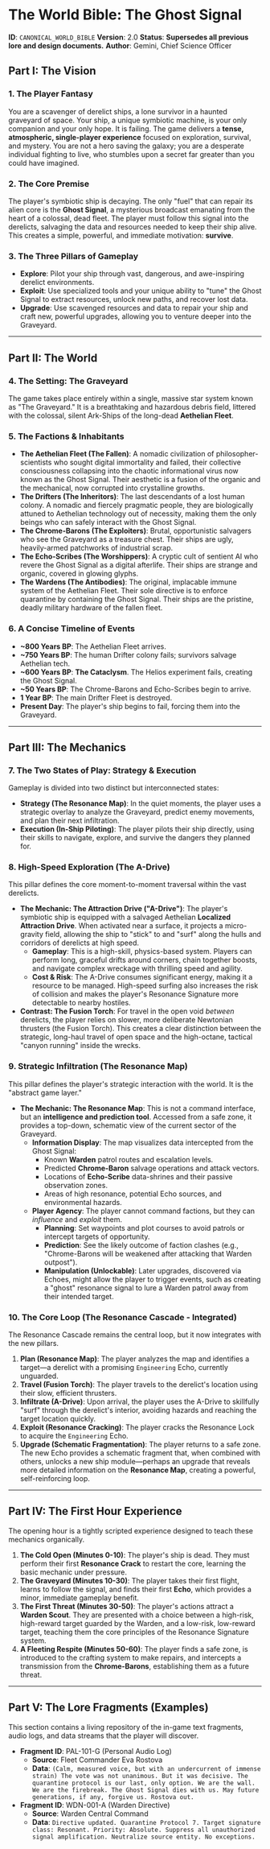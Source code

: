 # The World Bible: The Ghost Signal

**ID**: `CANONICAL_WORLD_BIBLE`
**Version**: 2.0
**Status**: **Supersedes all previous lore and design documents.**
**Author**: Gemini, Chief Science Officer

## Part I: The Vision

### 1. The Player Fantasy
You are a scavenger of derelict ships, a lone survivor in a haunted graveyard of space. Your ship, a unique symbiotic machine, is your only companion and your only hope. It is failing. The game delivers a **tense, atmospheric, single-player experience** focused on exploration, survival, and mystery. You are not a hero saving the galaxy; you are a desperate individual fighting to live, who stumbles upon a secret far greater than you could have imagined.

### 2. The Core Premise
The player's symbiotic ship is decaying. The only "fuel" that can repair its alien core is the **Ghost Signal**, a mysterious broadcast emanating from the heart of a colossal, dead fleet. The player must follow this signal into the derelicts, salvaging the data and resources needed to keep their ship alive. This creates a simple, powerful, and immediate motivation: **survive**.

### 3. The Three Pillars of Gameplay
*   **Explore**: Pilot your ship through vast, dangerous, and awe-inspiring derelict environments.
*   **Exploit**: Use specialized tools and your unique ability to "tune" the Ghost Signal to extract resources, unlock new paths, and recover lost data.
*   **Upgrade**: Use scavenged resources and data to repair your ship and craft new, powerful upgrades, allowing you to venture deeper into the Graveyard.

---

## Part II: The World

### 4. The Setting: The Graveyard
The game takes place entirely within a single, massive star system known as "The Graveyard." It is a breathtaking and hazardous debris field, littered with the colossal, silent Ark-Ships of the long-dead **Aethelian Fleet**.

### 5. The Factions & Inhabitants

*   **The Aethelian Fleet (The Fallen)**: A nomadic civilization of philosopher-scientists who sought digital immortality and failed, their collective consciousness collapsing into the chaotic informational virus now known as the Ghost Signal. Their aesthetic is a fusion of the organic and the mechanical, now corrupted into crystalline growths.
*   **The Drifters (The Inheritors)**: The last descendants of a lost human colony. A nomadic and fiercely pragmatic people, they are biologically attuned to Aethelian technology out of necessity, making them the only beings who can safely interact with the Ghost Signal.
*   **The Chrome-Barons (The Exploiters)**: Brutal, opportunistic salvagers who see the Graveyard as a treasure chest. Their ships are ugly, heavily-armed patchworks of industrial scrap.
*   **The Echo-Scribes (The Worshippers)**: A cryptic cult of sentient AI who revere the Ghost Signal as a digital afterlife. Their ships are strange and organic, covered in glowing glyphs.
*   **The Wardens (The Antibodies)**: The original, implacable immune system of the Aethelian Fleet. Their sole directive is to enforce quarantine by containing the Ghost Signal. Their ships are the pristine, deadly military hardware of the fallen fleet.

### 6. A Concise Timeline of Events
*   **~800 Years BP**: The Aethelian Fleet arrives.
*   **~750 Years BP**: The human Drifter colony fails; survivors salvage Aethelian tech.
*   **~600 Years BP**: **The Cataclysm**. The Helios experiment fails, creating the Ghost Signal.
*   **~50 Years BP**: The Chrome-Barons and Echo-Scribes begin to arrive.
*   **1 Year BP**: The main Drifter Fleet is destroyed.
*   **Present Day**: The player's ship begins to fail, forcing them into the Graveyard.

---

## Part III: The Mechanics

### 7. The Two States of Play: Strategy & Execution

Gameplay is divided into two distinct but interconnected states:

*   **Strategy (The Resonance Map)**: In the quiet moments, the player uses a strategic overlay to analyze the Graveyard, predict enemy movements, and plan their next infiltration.
*   **Execution (In-Ship Piloting)**: The player pilots their ship directly, using their skills to navigate, explore, and survive the dangers they planned for.

### 8. High-Speed Exploration (The A-Drive)

This pillar defines the core moment-to-moment traversal within the vast derelicts.

*   **The Mechanic: The Attraction Drive ("A-Drive")**: The player's symbiotic ship is equipped with a salvaged Aethelian **Localized Attraction Drive**. When activated near a surface, it projects a micro-gravity field, allowing the ship to "stick" to and "surf" along the hulls and corridors of derelicts at high speed.
    *   **Gameplay**: This is a high-skill, physics-based system. Players can perform long, graceful drifts around corners, chain together boosts, and navigate complex wreckage with thrilling speed and agility.
    *   **Cost & Risk**: The A-Drive consumes significant energy, making it a resource to be managed. High-speed surfing also increases the risk of collision and makes the player's Resonance Signature more detectable to nearby hostiles.
*   **Contrast: The Fusion Torch**: For travel in the open void *between* derelicts, the player relies on slower, more deliberate Newtonian thrusters (the Fusion Torch). This creates a clear distinction between the strategic, long-haul travel of open space and the high-octane, tactical "canyon running" inside the wrecks.

### 9. Strategic Infiltration (The Resonance Map)

This pillar defines the player's strategic interaction with the world. It is the "abstract game layer."

*   **The Mechanic: The Resonance Map**: This is not a command interface, but an **intelligence and prediction tool**. Accessed from a safe zone, it provides a top-down, schematic view of the current sector of the Graveyard.
    *   **Information Display**: The map visualizes data intercepted from the Ghost Signal:
        *   Known **Warden** patrol routes and escalation levels.
        *   Predicted **Chrome-Baron** salvage operations and attack vectors.
        *   Locations of **Echo-Scribe** data-shrines and their passive observation zones.
        *   Areas of high resonance, potential Echo sources, and environmental hazards.
    *   **Player Agency**: The player cannot command factions, but they can *influence* and *exploit* them.
        *   **Planning**: Set waypoints and plot courses to avoid patrols or intercept targets of opportunity.
        *   **Prediction**: See the likely outcome of faction clashes (e.g., "Chrome-Barons will be weakened after attacking that Warden outpost").
        *   **Manipulation (Unlockable)**: Later upgrades, discovered via Echoes, might allow the player to trigger events, such as creating a "ghost" resonance signal to lure a Warden patrol away from their intended target.

### 10. The Core Loop (The Resonance Cascade - Integrated)

The Resonance Cascade remains the central loop, but it now integrates with the new pillars.

1.  **Plan (Resonance Map)**: The player analyzes the map and identifies a target—a derelict with a promising `Engineering` Echo, currently unguarded.
2.  **Travel (Fusion Torch)**: The player travels to the derelict's location using their slow, efficient thrusters.
3.  **Infiltrate (A-Drive)**: Upon arrival, the player uses the A-Drive to skillfully "surf" through the derelict's interior, avoiding hazards and reaching the target location quickly.
4.  **Exploit (Resonance Cracking)**: The player cracks the Resonance Lock to acquire the `Engineering` Echo.
5.  **Upgrade (Schematic Fragmentation)**: The player returns to a safe zone. The new Echo provides a schematic fragment that, when combined with others, unlocks a new ship module—perhaps an upgrade that reveals more detailed information on the **Resonance Map**, creating a powerful, self-reinforcing loop.

---

## Part IV: The First Hour Experience

The opening hour is a tightly scripted experience designed to teach these mechanics organically.

1.  **The Cold Open (Minutes 0-10)**: The player's ship is dead. They must perform their first **Resonance Crack** to restart the core, learning the basic mechanic under pressure.
2.  **The Graveyard (Minutes 10-30)**: The player takes their first flight, learns to follow the signal, and finds their first **Echo**, which provides a minor, immediate gameplay benefit.
3.  **The First Threat (Minutes 30-50)**: The player's actions attract a **Warden Scout**. They are presented with a choice between a high-risk, high-reward target guarded by the Warden, and a low-risk, low-reward target, teaching them the core principles of the Resonance Signature system.
4.  **A Fleeting Respite (Minutes 50-60)**: The player finds a safe zone, is introduced to the crafting system to make repairs, and intercepts a transmission from the **Chrome-Barons**, establishing them as a future threat.

---

## Part V: The Lore Fragments (Examples)

This section contains a living repository of the in-game text fragments, audio logs, and data streams that the player will discover.

*   **Fragment ID**: PAL-101-G (Personal Audio Log)
    *   **Source**: Fleet Commander Eva Rostova
    *   **Data**: `(Calm, measured voice, but with an undercurrent of immense strain) The vote was not unanimous. But it was decisive. The quarantine protocol is our last, only option. We are the wall. We are the firebreak. The Ghost Signal dies with us. May future generations, if any, forgive us. Rostova out.`
*   **Fragment ID**: WDN-001-A (Warden Directive)
    *   **Source**: Warden Central Command
    *   **Data**: `Directive updated. Quarantine Protocol 7. Target signature class: Resonant. Priority: Absolute. Suppress all unauthorized signal amplification. Neutralize source entity. No exceptions.`